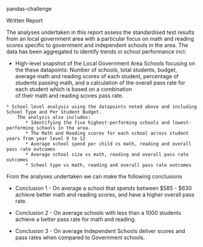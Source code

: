 pandas-challenge

Written Report

The analyses undertaken in this report assess the standardised test results from an local government area with a particular
focus on math and reading scores specific to government and independent schools in the area. 
The data has been aggregated to identify trends in school performance incl:
    
   * High-level snapshot of the Local Government Area Schools focusing on the these datapoints: 
        Number of schools, total students, budget, average math and reading scores of each student, percentage of students 
        passing math, and a calculation of the overall pass rate for each student which is based on a combination  
        of their math and reading scores pass rate.
                                                                
    * School level analysis using the datapoints noted above and including School Type and Per Student Budget. 
        The analysis also includes: 
           * Identifying the five highest-performing schools and lowest-performing schools in the area.
           * The Math and Reading scores for each school across student years from year level 9 to 12                        
           * Average school spend per child vs math, reading and overall pass rate outcomes
           * Average school size vs math, reading and overall pass rate outcomes
           * School type vs math, reading and overall pass rate outcomes
                                                          

From the analyses undertaken we can make the following conclusions
   * Conclusion 1 - On average a school that spends between $585 - $630 achieve better math and reading scores, 
                    and have a higher overall pass rate.

   * Conclusion 2 - On average schools with less than a 1000 students achieve a better pass rate for math and reading.

   * Conclusion 3 - On average Independent Schools deliver scores and pass rates when compared to Government schools.
